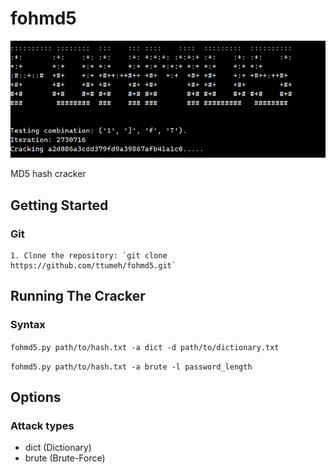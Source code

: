 # fohmd5

![Screenshot](main.png)

MD5 hash cracker

## Getting Started

### Git
    1. Clone the repository: `git clone https://github.com/ttumeh/fohmd5.git`

## Running The Cracker

### Syntax

`fohmd5.py path/to/hash.txt -a dict -d path/to/dictionary.txt`

`fohmd5.py path/to/hash.txt -a brute -l password_length`

## Options
### Attack types

- dict (Dictionary)
- brute (Brute-Force)

